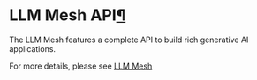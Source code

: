 LLM Mesh API[¶](#llm-mesh-api "Permalink to this heading")
==========================================================


The LLM Mesh features a complete API to build rich generative AI applications.


For more details, please see [LLM Mesh](https://developer.dataiku.com/latest/concepts-and-examples/llm-mesh.html "(in Developer Guide)")